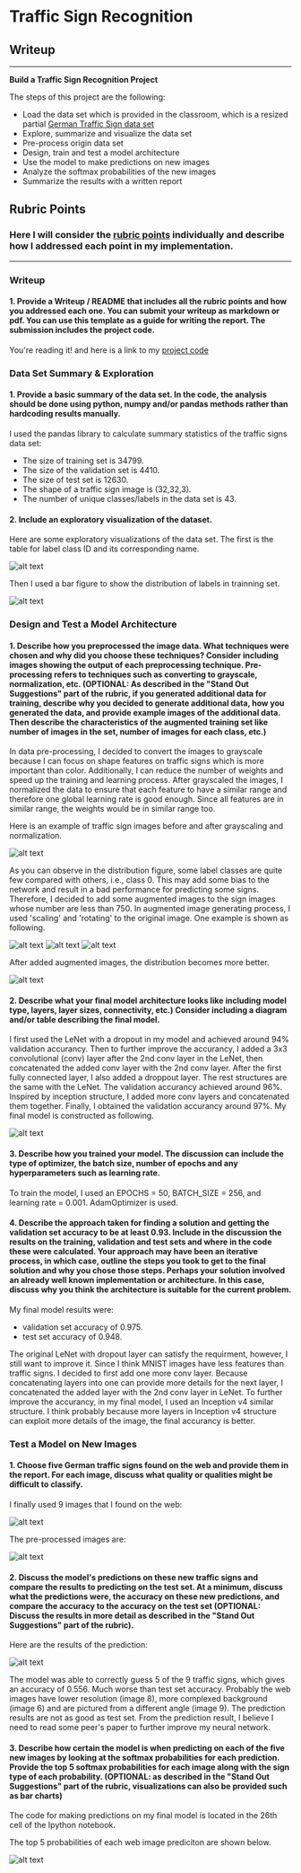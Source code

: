# **Traffic Sign Recognition** 

## Writeup

---

**Build a Traffic Sign Recognition Project**

The steps of this project are the following:
* Load the data set which is provided in the classroom, which is a resized partial [German Traffic Sign data set](http://benchmark.ini.rub.de/?section=gtsrb&subsection=dataset)
* Explore, summarize and visualize the data set
* Pre-process origin data set
* Design, train and test a model architecture
* Use the model to make predictions on new images
* Analyze the softmax probabilities of the new images
* Summarize the results with a written report

[//]: # (Image References)

[image1]: ./figs/label_name_table.PNG "Labels"
[image2]: ./figs/original.PNG "Original Sign"
[image3]: ./figs/scaled.PNG "Scaled"
[image4]: ./figs/rotated.PNG "Rotated"
[image5]: ./figs/after_gen_distribution.PNG "Label Distributions Comparison"
[image6]: ./figs/origin_vs_preprocessed.PNG "Original vs Pre-processed"
[image7]: ./figs/web_imgs.PNG "Web Images"
[image8]: ./figs/preprocessed_web_imgs.PNG "Pre-processed Web Images"
[image9]: ./figs/predict_results.PNG "Prediction Results"
[image10]: ./figs/top_5_softmax_result.PNG "Top 5 Possible Results"
[image11]: ./figs/label_distribution.PNG "Label Distributions"
[image12]: ./figs/nn_structure.PNG "Neural Network Structure"



## Rubric Points
### Here I will consider the [rubric points](https://review.udacity.com/#!/rubrics/481/view) individually and describe how I addressed each point in my implementation.  

---
### Writeup

#### 1. Provide a Writeup / README that includes all the rubric points and how you addressed each one. You can submit your writeup as markdown or pdf. You can use this template as a guide for writing the report. The submission includes the project code.

You're reading it! and here is a link to my [project code](https://github.com/JayLSU/CarND-Traffic-Sign-Classifier-Project/tree/master/submission/Traffic_Sign_Classifier.ipynb)

### Data Set Summary & Exploration

#### 1. Provide a basic summary of the data set. In the code, the analysis should be done using python, numpy and/or pandas methods rather than hardcoding results manually.

I used the pandas library to calculate summary statistics of the traffic
signs data set:

* The size of training set is 34799.
* The size of the validation set is 4410.
* The size of test set is 12630.
* The shape of a traffic sign image is (32,32,3).
* The number of unique classes/labels in the data set is 43.

#### 2. Include an exploratory visualization of the dataset.

Here are some exploratory visualizations of the data set. The first is the table for label class ID and its corresponding name.

![alt text][image1]

Then I used a bar figure to show the distribution of labels in trainning set.

![alt text][image11]


### Design and Test a Model Architecture

#### 1. Describe how you preprocessed the image data. What techniques were chosen and why did you choose these techniques? Consider including images showing the output of each preprocessing technique. Pre-processing refers to techniques such as converting to grayscale, normalization, etc. (OPTIONAL: As described in the "Stand Out Suggestions" part of the rubric, if you generated additional data for training, describe why you decided to generate additional data, how you generated the data, and provide example images of the additional data. Then describe the characteristics of the augmented training set like number of images in the set, number of images for each class, etc.)

In data pre-processing, I decided to convert the images to grayscale because I can focus on shape features on traffic signs which is more important than color. Additionally, I can reduce the number of weights and speed up the training and learning process. After grayscaled the images, I normalized the data to ensure that each feature to have a similar range and therefore one global learning rate is good enough. Since all features are in similar range, the weights would be in similar range too.

Here is an example of traffic sign images before and after grayscaling and normalization.

![alt text][image6]

As you can observe in the distribution figure, some label classes are quite few compared with others, i.e., class 0. This may add some bias to the network and result in a bad performance for predicting some signs. Therefore, I decided to add some augmented images to the sign images whose number are less than 750. In augmented image generating process, I used 'scaling' and 'rotating' to the original image. One example is shown as following.

![alt text][image2] ![alt text][image3] ![alt text][image4]

After added augmented images, the distribution becomes more better.

![alt text][image5]

#### 2. Describe what your final model architecture looks like including model type, layers, layer sizes, connectivity, etc.) Consider including a diagram and/or table describing the final model.

I first used the LeNet with a dropout in my model and achieved around 94% validation accurancy. Then to further improve the accurancy, I added a 3x3 convolutional (conv) layer after the 2nd conv layer in the LeNet, then concatenated the added conv layer with the 2nd conv layer. After the first fully connected layer, I also added a droppout layer. The rest structures are the same with the LeNet. The validation accurancy achieved around 96%. Inspired by inception structure, I added more conv layers and concatenated them together. Finally, I obtained the validation accurancy around 97%. My final model is constructed as following.

![alt text][image12]

#### 3. Describe how you trained your model. The discussion can include the type of optimizer, the batch size, number of epochs and any hyperparameters such as learning rate.

To train the model, I used an EPOCHS = 50, BATCH_SIZE = 256, and learning rate = 0.001. AdamOptimizer is used.

#### 4. Describe the approach taken for finding a solution and getting the validation set accuracy to be at least 0.93. Include in the discussion the results on the training, validation and test sets and where in the code these were calculated. Your approach may have been an iterative process, in which case, outline the steps you took to get to the final solution and why you chose those steps. Perhaps your solution involved an already well known implementation or architecture. In this case, discuss why you think the architecture is suitable for the current problem.

My final model results were:
* validation set accuracy of 0.975.
* test set accuracy of 0.948.

The original LeNet with dropout layer can satisfy the requirment, however, I still want to improve it. Since I think MNIST images have less features than traffic signs. I decided to first add one more conv layer. Because concatenating layers into one can provide more details for the next layer, I concatenated the added layer with the 2nd conv layer in LeNet. To further improve the accurancy, in my final model, I used an Inception v4 similar structure. I think probably because more layers in Inception v4 structure can exploit more details of the image, the final accurancy is better. 

### Test a Model on New Images

#### 1. Choose five German traffic signs found on the web and provide them in the report. For each image, discuss what quality or qualities might be difficult to classify.

I finally used 9 images that I found on the web:

![alt text][image7] 

The pre-processed images are:

![alt text][image8] 

#### 2. Discuss the model's predictions on these new traffic signs and compare the results to predicting on the test set. At a minimum, discuss what the predictions were, the accuracy on these new predictions, and compare the accuracy to the accuracy on the test set (OPTIONAL: Discuss the results in more detail as described in the "Stand Out Suggestions" part of the rubric).

Here are the results of the prediction:

![alt text][image9] 

The model was able to correctly guess 5 of the 9 traffic signs, which gives an accuracy of 0.556. Much worse than test set accuracy. Probably the web images have lower resolution (image 8), more complexed background (image 6) and are pictured from a different angle (image 9). The prediction results are not as good as test set. From the prediction result, I believe I need to read some peer's paper to further improve my neural network.

#### 3. Describe how certain the model is when predicting on each of the five new images by looking at the softmax probabilities for each prediction. Provide the top 5 softmax probabilities for each image along with the sign type of each probability. (OPTIONAL: as described in the "Stand Out Suggestions" part of the rubric, visualizations can also be provided such as bar charts)

The code for making predictions on my final model is located in the 26th cell of the Ipython notebook.

The top 5 probabilities of each web image prediciton are shown below.

![alt text][image10] 